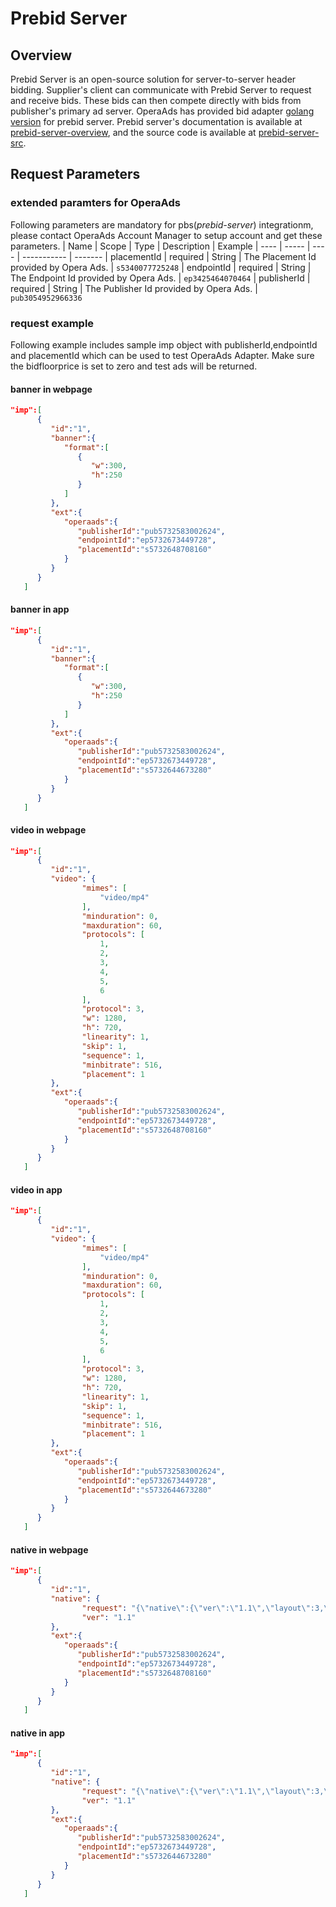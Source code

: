 # Prebid Server

## Overview

Prebid Server is an open-source solution for server-to-server header bidding. Supplier's client can communicate with Prebid Server to request and receive bids. These bids can then compete directly with bids from publisher's primary ad server.
OperaAds has provided bid adapter [golang version](https://docs.prebid.org/dev-docs/pbs-bidders.html#operaads) for prebid server. Prebid server's documentation is available at [prebid-server-overview](https://docs.prebid.org/prebid-server/overview/prebid-server-overview.html), and the source code is available at [prebid-server-src](https://github.com/prebid/prebid-server).

## Request Parameters
### extended paramters for OperaAds
Following parameters are mandatory for pbs(*prebid-server*) integrationm, please contact OperaAds Account Manager to setup account and get these parameters.
| Name | Scope | Type | Description | Example
| ---- | ----- | ---- | ----------- | -------
| placementId | required | String | The Placement Id provided by Opera Ads. | `s5340077725248`
| endpointId | required | String | The Endpoint Id provided by Opera Ads. | `ep3425464070464`
| publisherId | required | String | The Publisher Id provided by Opera Ads. | `pub3054952966336` 

### request example
Following example includes sample imp object with publisherId,endpointId and placementId which can be used to test OperaAds Adapter. Make sure the bidfloorprice is set to zero and test ads will be returned. 

#### banner in webpage

```json
"imp":[
      {
         "id":"1",
         "banner":{
            "format":[
               {
                  "w":300,
                  "h":250
               }
            ]
         },
         "ext":{
            "operaads":{
               "publisherId":"pub5732583002624",
               "endpointId":"ep5732673449728",
               "placementId":"s5732648708160"
            }
         }
      }
   ]
```

#### banner in app

```json
"imp":[
      {
         "id":"1",
         "banner":{
            "format":[
               {
                  "w":300,
                  "h":250
               }
            ]
         },
         "ext":{
            "operaads":{
               "publisherId":"pub5732583002624",
               "endpointId":"ep5732673449728",
               "placementId":"s5732644673280"
            }
         }
      }
   ]
```

#### video in webpage

```json
"imp":[
      {
         "id":"1",
         "video": {
                "mimes": [
                    "video/mp4"
                ],
                "minduration": 0,
                "maxduration": 60,
                "protocols": [
                    1,
                    2,
                    3,
                    4,
                    5,
                    6
                ],
                "protocol": 3,
                "w": 1280,
                "h": 720,
                "linearity": 1,
                "skip": 1,
                "sequence": 1,
                "minbitrate": 516,
                "placement": 1
         },
         "ext":{
            "operaads":{
               "publisherId":"pub5732583002624",
               "endpointId":"ep5732673449728",
               "placementId":"s5732648708160"
            }
         }
      }
   ]
```

#### video in app

```json
"imp":[
      {
         "id":"1",
         "video": {
                "mimes": [
                    "video/mp4"
                ],
                "minduration": 0,
                "maxduration": 60,
                "protocols": [
                    1,
                    2,
                    3,
                    4,
                    5,
                    6
                ],
                "protocol": 3,
                "w": 1280,
                "h": 720,
                "linearity": 1,
                "skip": 1,
                "sequence": 1,
                "minbitrate": 516,
                "placement": 1
         },
         "ext":{
            "operaads":{
               "publisherId":"pub5732583002624",
               "endpointId":"ep5732673449728",
               "placementId":"s5732644673280"
            }
         }
      }
   ]
```

#### native in webpage

```json
"imp":[
      {
         "id":"1",
         "native": {
                "request": "{\"native\":{\"ver\":\"1.1\",\"layout\":3,\"assets\":[{\"id\":1,\"required\":1,\"title\":{\"len\":90}},{\"id\":2,\"required\":1,\"img\":{\"type\":3,\"wmin\":344,\"hmin\":194}},{\"id\":3,\"required\":1,\"img\":{\"type\":1,\"w\":128,\"wmin\":80,\"h\":128,\"hmin\":80}},{\"id\":4,\"required\":1,\"data\":{\"type\":2,\"len\":90}},{\"id\":6,\"required\":1,\"data\":{\"type\":12,\"len\":15}}]}}",
                "ver": "1.1"
         },
         "ext":{
            "operaads":{
               "publisherId":"pub5732583002624",
               "endpointId":"ep5732673449728",
               "placementId":"s5732648708160"
            }
         }
      }
   ]
```

#### native in app

```json
"imp":[
      {
         "id":"1",
         "native": {
                "request": "{\"native\":{\"ver\":\"1.1\",\"layout\":3,\"assets\":[{\"id\":1,\"required\":1,\"title\":{\"len\":90}},{\"id\":2,\"required\":1,\"img\":{\"type\":3,\"wmin\":344,\"hmin\":194}},{\"id\":3,\"required\":1,\"img\":{\"type\":1,\"w\":128,\"wmin\":80,\"h\":128,\"hmin\":80}},{\"id\":4,\"required\":1,\"data\":{\"type\":2,\"len\":90}},{\"id\":6,\"required\":1,\"data\":{\"type\":12,\"len\":15}}]}}",
                "ver": "1.1"
         },
         "ext":{
            "operaads":{
               "publisherId":"pub5732583002624",
               "endpointId":"ep5732673449728",
               "placementId":"s5732644673280"
            }
         }
      }
   ]
```
